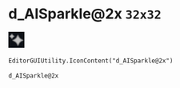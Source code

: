 # d_AISparkle@2x `32x32`
<img src="/img/d_AISparkle.png" width=32 height=32>

``` CSharp
EditorGUIUtility.IconContent("d_AISparkle@2x")
```
```
d_AISparkle@2x
```
